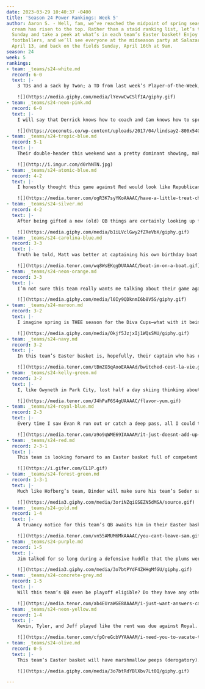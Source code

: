 ```yaml
---
date: 2023-03-29 10:40:37 -0400
title: 'Season 24 Power Rankings: Week 5'
author: Aaron S. - Well, fam, we’ve reached the midpoint of spring season, and the
  cream has risen to the top. Rather than a staid ranking list, let’s turn toward
  Sunday and take a peek at what’s in each team’s Easter basket! Enjoy your bye weekend,
  footballers, and we’ll see everyone at the midseason party at Salazar on Thursday,
  April 13, and back on the fields Sunday, April 16th at 9am.
season: 24
week: 5
rankings:
- team: _teams/s24-white.md
  record: 6-0
  text: |-
    3 TDs and a sack by Twon; a TD from last week’s Player-of-the-Week, Munroe; an extra point and a sack by Noah; 2 INTs and an extra point from shirt-always-in-tatters Kirk. This undefeated team is clearly more than its QB and his jawline. I suspect the Easter bunny will be particularly kind to them this weekend bringing sunshine, a short Sunday service, and a very lit and celebratory Easter brunch

    ![](https://media.giphy.com/media/lYevwCwCSlfIA/giphy.gif)
- team: _teams/s24-neon-pink.md
  record: 6-0
  text: |-
    I will say that Derrick knows how to coach and Cam knows how to spread the ball around. Making sure all of your players get on the stat sheet is a goal other teams should consider adopting. (Keep scrolling for further info.) But, I can’t let it go unsaid that “strength of schedule” is an important point to keep in mind, as this team hasn’t faced an opponent that was firing on all cylinders. As for their Easter basket, well, with custom t-shirts featuring PrEPpa Pig, membership cards with the schedule listed on it, and a revolving door of hype supporters, I’m not sure what more they could possibly want. TSwift Eras tickets? Renaissance tickets? An upcoming stay at the White Lotus in Thailand where they have to reconcile their privilege while ensconced in a five star resort and embroiled in psychosexual drama with the other guests, perhaps? Let’s manifest that for our 2nd undefeated team this season.

    ![](https://coconuts.co/wp-content/uploads/2017/04/lindsay2-800x540.jpg)
- team: _teams/s24-tropic-blue.md
  record: 5-1
  text: |-
    Their double-header this weekend was a pretty dominant showing, making it look easy against Orange and Silver. If they continue on this streak, we’re definitely looking at another Final Four appearance for Mark and Ben. With Hofberg as the captain, this team probably doesn’t get an “Easter Basket” this weekend; it’s more along the lines of a “Seder Sack.” And I’d wager they’re getting some excellent matzo ball soup, kugel, and brisket, and, if they eke out a championship, Steslicki will host a seder in his new house (read: condo) in PTown. Live look at the team arriving:

    ![](http://i.imgur.com/d0rhNTN.jpg)
- team: _teams/s24-atomic-blue.md
  record: 4-2
  text: |-
    I honestly thought this game against Red would look like Republicans melting down at the mere mention of a social welfare program at the State of the Union, but it was surprisingly calm and cool headed. I hope their Easter basket is full of fun little treats. They earned it!

    ![](https://media.tenor.com/ogR3K7syYKoAAAAC/have-a-little-treat-choyce-brown.gif)
- team: _teams/s24-silver.md
  record: 4-2
  text: |-
    After being gifted a new (old) QB things are certainly looking up for this team. Though, I’m not sure he’s the one who has made all the difference as Everett and Cammas seem to be the ones all over the stat sheet. Maybe in this team’s Easter basket will be some wristbands with plays for their receiving corps so they’re not all scattering like dogs at the dog park at 5pm when the ball is in the air. And maybe something else besides a hazy IPA in the team cooler.

    ![](https://media.giphy.com/media/b1iLVclGwy2fZReVbX/giphy.gif)
- team: _teams/s24-carolina-blue.md
  record: 3-3
  text: |-
    Truth be told, Matt was better at captaining his own birthday boat cruise this weekend than his team’s double-header on Sunday. 0-2 is tough, but they kept White on the ropes until the end. This team is coming to the back-half of the season battle-tested and ready. Their Easter basket will be full of determination, Shaq’s screams, and shots of Deep Eddy’s Grapefruit vodka.

    ![](https://media.tenor.com/wq8WsEKqgDUAAAAC/boat-im-on-a-boat.gif)
- team: _teams/s24-neon-orange.md
  record: 3-3
  text: |-
    I’m not sure this team really wants me talking about their game against Tropic, so I won’t. I will, however, discuss Chris’ tear-away moment on the field, and Lamar’s glower from the sidelines, signaling that he should put some clothes on. This team has certainly exceeded expectations, but you wouldn’t know that if you talked to many of its members–such a chip on their shoulders! Hopefully, their Easter basket is full of chill, but it will likely just be full of McEvoy’s passive aggressive IG comments on DCGFFL posts.

    ![](https://media.giphy.com/media/l0Iy9QDknmI6b8V5S/giphy.gif)
- team: _teams/s24-maroon.md
  record: 3-2
  text: |-
    I imagine spring is THEE season for the Diva Cups–what with it being a time for renewal, growth, vitality, and fertility. Their Easter basket will be full of more eco-friendly sanitary products and a copy of the Elements of Style by Strunk and White for Fernando and Derrick.

    ![](https://media.giphy.com/media/Okjf5JzjxIj1WQsSMU/giphy.gif)
- team: _teams/s24-navy.md
  record: 3-2
  text: |-
    In this team’s Easter basket is, hopefully, their captain who has returned from his luxurious vacation home in Nantucket and some better sideline music than TikTok sea shanties and Flogging Molly cover songs. Besides, if it’s going to be any Irish bop, it should be B*Witched’s C’est la Vie.

    ![](https://media.tenor.com/tBmZO3qAooEAAAAd/bwitched-cest-la-vie.gif)
- team: _teams/s24-kelly-green.md
  record: 3-2
  text: |-
    I, like Gwyneth in Park City, lost half a day skiing thinking about this team. I really want there to be something of flavor in their Easter basket.

    ![](https://media.tenor.com/J4hPaF6S4gUAAAAC/flavor-yum.gif)
- team: _teams/s24-royal-blue.md
  record: 2-3
  text: |-
    Every time I saw Evan R run out or catch a deep pass, all I could think about is how that’s one of the best slow moving, injured cones and linebackers I think I’ve seen in this League. I bet there’s going to be a calculator in their Easter basket.

    ![](https://media.tenor.com/a9o9qWME69IAAAAM/it-just-doesnt-add-up-mon%C3%A9t-x-change.gif)
- team: _teams/s24-red.md
  record: 2-3-1
  text: |-
    This team is looking forward to an Easter basket full of competent in-the-pocket decision making by Aldrian, fun defensive plays like rushing 7, and bouquets of apology flowers for the wives of this team of straight dads because otherwise there’s no way they’re playing on Mother’s Day.

    ![](https://i.gifer.com/CL1P.gif)
- team: _teams/s24-forest-green.md
  record: 1-3-1
  text: |-
    Much like Hofberg’s team, Binder will make sure his team’s Seder sack is full of vitamins, Austin’s positivity, and a Michelle Obama motivational speech because we are in desperate need of some inspiration.

    ![](https://media3.giphy.com/media/3oriNZqiGSEZN5dMSA/source.gif)
- team: _teams/s24-gold.md
  record: 1-4
  text: |-
    A truancy notice for this team’s QB awaits him in their Easter basket along with a subscription to _Defector_ and a copy of Feldman’s _The Making of Modern Quarterbacks_ for Chico. Paul W also deserves something nice from the Easter bunny as this is 2 seasons in a row he’s had a QB abandon him. It’s not you, Paul; it’s them!

    ![](https://media.tenor.com/vn55AMUM6MkAAAAC/you-cant-leave-sam.gif)
- team: _teams/s24-purple.md
  record: 1-5
  text: |-
    Jim talked for so long during a defensive huddle that the plums were not set when Silver snapped the ball, and Marvin was already sprinting for the endzone. This team’s Easter basket should be filled with active listening skills and a pithier defensive lead.

    ![](https://media3.giphy.com/media/3o7btPYdF4ZHHgMfGU/giphy.gif)
- team: _teams/s24-concrete-grey.md
  record: 1-5
  text: |-
    Will this team’s QB even be playoff eligible? Do they have any other receivers besides Alex P? Will Miss Jazzmin St. James ever make it to the game on time? This team’s Easter basket should be filled with answers and some introspection.

    ![](https://media.tenor.com/ab4EUraWGE8AAAAM/i-just-want-answers-cardi-b.gif)
- team: _teams/s24-neon-yellow.md
  record: 1-4
  text: |-
    Kevin, Tyler, and Jeff played like the rent was due against Royal. Their Easter basket will be filled with eviction notices for the rest of the team.

    ![](https://media.tenor.com/cfpOreGcbVYAAAAM/i-need-you-to-vacate-the-premises-maurice.gif)
- team: _teams/s24-olive.md
  record: 0-5
  text: |-
    This team’s Easter basket will have marshmallow peeps (derogatory).

    ![](https://media.giphy.com/media/3o7btRdYBlXbv7Lt0Q/giphy.gif)

---
```

